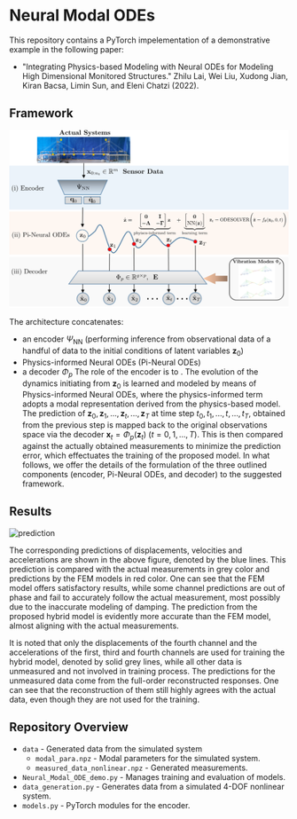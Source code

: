 # Neural Modal ODEs

This repository contains a PyTorch impelementation of a demonstrative example in the following paper:

* "Integrating Physics-based Modeling with Neural ODEs for Modeling High Dimensional Monitored Structures."
Zhilu Lai, Wei Liu, Xudong Jian, Kiran Bacsa, Limin Sun, and Eleni Chatzi (2022). 


## Framework
![Graphical abstract of the framework](framework.png)

The architecture concatenates:

* an encoder $\Psi_{\text{NN}}$ (performing inference from observational data of a handful of data to the initial conditions of latent variables $\textbf{z}_0$)
* Physics-informed Neural ODEs (Pi-Neural ODEs)
* a decoder $\Phi_p$
The role of the encoder is to .
The evolution of the dynamics initiating from $\textbf{z}_0$ is learned and modeled by means of Physics-informed Neural ODEs, where the physics-informed term adopts a modal representation derived from the physics-based model. 
The prediction of $\textbf{z}_0, \textbf{z}_1, ... ,\textbf{z}_t, ... ,  \textbf{z}_T$ at time step $t_0, t_1, ... ,t, ... ,  t_T$,  obtained from the previous step is mapped back to the original observations space via the decoder $\textbf{x}_t = \Phi_p(\textbf{z}_t)$  $(t = 0,1,...,T)$. This is then compared against the actually obtained measurements to minimize the prediction error, which effectuates the training of the proposed model. In what follows, we offer the details of the formulation of the three outlined components (encoder, Pi-Neural ODEs, and decoder) to the suggested framework.

## Results
![prediction](fig/kn_0.5.png)

The corresponding predictions of displacements, velocities and accelerations are shown in the above figure, denoted by the blue lines. This prediction is compared with the actual measurements in grey color and predictions by the FEM models in red color. One can see that the FEM model offers satisfactory results, while some channel predictions are out of phase and fail to accurately follow the actual measurement, most possibly due to the inaccurate modeling of damping. The prediction from the proposed hybrid model is evidently more accurate than the FEM model, almost aligning with the actual measurements.

It is noted that only the displacements of the fourth channel and the accelerations of the first, third and fourth channels are used for training the hybrid model, denoted by solid grey lines, while all other data is unmeasured and not involved in training process. The predictions for the unmeasured data come from the full-order reconstructed responses. One can see that the reconstruction of them still highly agrees with the actual data, even though they are not used for the training.      

## Repository Overview
 * `data` - Generated data from the simulated system
   * `modal_para.npz` - Modal parameters for the simulated system.
   * `measured_data_nonlinear.npz` - Generated measurements.
 * `Neural_Modal_ODE_demo.py` - Manages training and evaluation of models.
 * `data_generation.py` - Generates data from a simulated 4-DOF nonlinear system.
 * `models.py` - PyTorch modules for the encoder.
